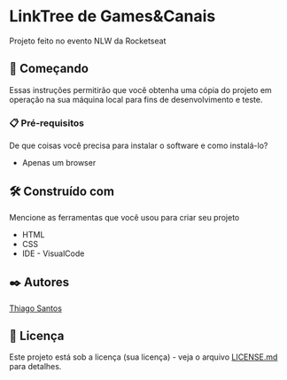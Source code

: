 # LinkTree de Games&Canais

Projeto feito no evento NLW da Rocketseat

## 🚀 Começando

Essas instruções permitirão que você obtenha uma cópia do projeto em operação na sua máquina local para fins de desenvolvimento e teste.


### 📋 Pré-requisitos

De que coisas você precisa para instalar o software e como instalá-lo?

- Apenas um browser

## 🛠️ Construído com

Mencione as ferramentas que você usou para criar seu projeto

* HTML
* CSS
* IDE - VisualCode

## ✒️ Autores


 [Thiago Santos](https://github.com/T0101J)


## 📄 Licença

Este projeto está sob a licença (sua licença) - veja o arquivo [LICENSE.md](https://github.com/usuario/projeto/licenca) para detalhes.

